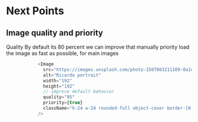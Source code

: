 # Next Points

## Image quality and priority

Quality By default its 80 percent we can improve that manually
priority load the image as fast as possible, for main images

```typescript
            <Image
              src="https://images.unsplash.com/photo-1507003211169-0a1dd7228f2d?fit=crop&w=368&h=368&q=100"
              alt="Ricardo portrait"
              width="192"
              height="192"
              // improve default behavior 
              quality="95"
              priority={true}
              className="h-24 w-24 rounded-full object-cover border-[0.35rem] border-white shadow-xl"
            />
```